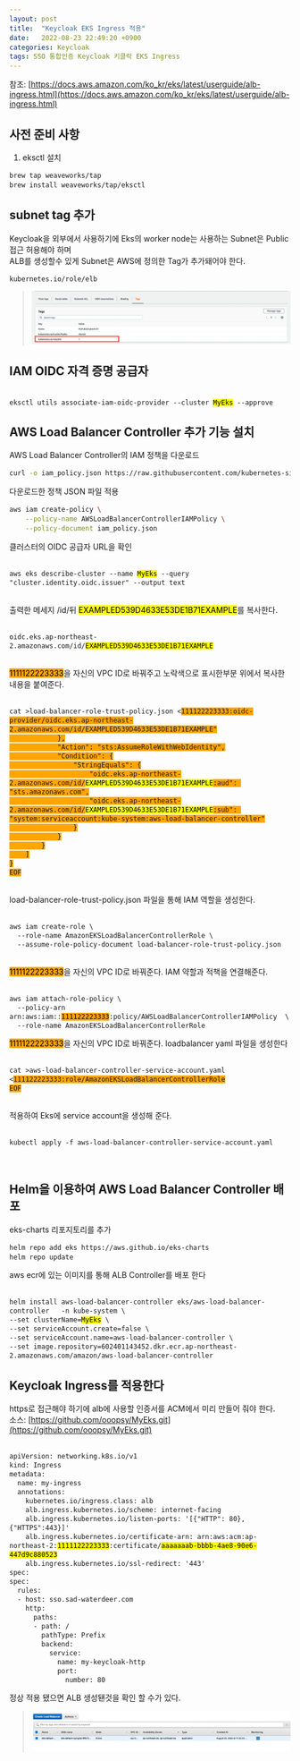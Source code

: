 ```yaml
---
layout: post
title:  "Keycloak EKS Ingress 적용"
date:   2022-08-23 22:49:20 +0900
categories: Keycloak
tags: SSO 통합인증 Keycloak 키클락 EKS Ingress
---
```


참조: [https://docs.aws.amazon.com/ko_kr/eks/latest/userguide/alb-ingress.html](https://docs.aws.amazon.com/ko_kr/eks/latest/userguide/alb-ingress.html)  

## 사전 준비 사항 
1. eksctl 설치 
```sh
brew tap weaveworks/tap
brew install weaveworks/tap/eksctl
```

## subnet tag 추가  
Keycloak을 외부에서 사용하기에 Eks의 worker node는 사용하는  Subnet은 Public접근 허용해야 하며   
ALB를 생성할수 있게  Subnet은 AWS에 정의한 Tag가 추가돼어야 한다. 
```
kubernetes.io/role/elb
```  
> ![tag subnet!](/assets/images/ingress/subget_tag.png "tag subnet")  

## IAM OIDC 자격 증명 공급자  

<pre><code>
eksctl utils associate-iam-oidc-provider --cluster <mark>MyEks</mark> --approve
</code></pre>

## AWS Load Balancer Controller 추가 기능 설치

AWS Load Balancer Controller의 IAM 정책을 다운로드  
```sh
curl -o iam_policy.json https://raw.githubusercontent.com/kubernetes-sigs/aws-load-balancer-controller/v2.4.3/docs/install/iam_policy.json
```
다운로드한 정책 JSON 파일 적용 
```sh
aws iam create-policy \
    --policy-name AWSLoadBalancerControllerIAMPolicy \
    --policy-document iam_policy.json
```  
클러스터의 OIDC 공급자 URL을 확인
<pre><code>
aws eks describe-cluster --name <mark>MyEks</mark> --query "cluster.identity.oidc.issuer" --output text
</code></pre>
<br>
출력한 메세지 /id/뒤  <mark>EXAMPLED539D4633E53DE1B71EXAMPLE</mark>를 복사한다.
<pre><code>
oidc.eks.ap-northeast-2.amazonaws.com/id/<mark>EXAMPLED539D4633E53DE1B71EXAMPLE</mark>
</code></pre>
<br>
<mark style='background-color: orange' >1111122223333</mark>을 자신의  VPC ID로 바꿔주고 노락색으로 표시한부분 위에서 복사한 내용을 붙여준다.  
<pre><code>
cat >load-balancer-role-trust-policy.json <<EOF
{
    "Version": "2012-10-17",
    "Statement": [
        {
            "Effect": "Allow",
            "Principal": {
                "Federated": "arn:aws:iam::<mark style='background-color: orange'>111122223333</mark>:oidc-provider/oidc.eks.ap-northeast-2.amazonaws.com/id/EXAMPLED539D4633E53DE1B71EXAMPLE"
            },
            "Action": "sts:AssumeRoleWithWebIdentity",
            "Condition": {
                "StringEquals": {
                    "oidc.eks.ap-northeast-2.amazonaws.com/id/<mark>EXAMPLED539D4633E53DE1B71EXAMPLE</mark>:aud": "sts.amazonaws.com",
                    "oidc.eks.ap-northeast-2.amazonaws.com/id/<mark>EXAMPLED539D4633E53DE1B71EXAMPLE</mark>:sub": "system:serviceaccount:kube-system:aws-load-balancer-controller"
                }
            }
        }
    ]
}
EOF
</code></pre>
<br>
load-balancer-role-trust-policy.json 파일을 통해 IAM 역할을 생성한다.
<pre><code>
aws iam create-role \
  --role-name AmazonEKSLoadBalancerControllerRole \
  --assume-role-policy-document load-balancer-role-trust-policy.json
</code></pre>
<br>
<mark style='background-color: orange' >1111122223333</mark>을 자신의  VPC ID로 바꿔준다. IAM 약할과 적책을 연결해준다.
<pre><code>
aws iam attach-role-policy \
  --policy-arn arn:aws:iam::<mark style='background-color: orange'>111122223333</mark>:policy/AWSLoadBalancerControllerIAMPolicy  \
  --role-name AmazonEKSLoadBalancerControllerRole
</code></pre>

<mark style='background-color: orange'>1111122223333</mark>을 자신의  VPC ID로 바꿔준다. loadbalancer yaml 파일을 생성한다  
<pre><code>
cat >aws-load-balancer-controller-service-account.yaml <<EOF
apiVersion: v1
kind: ServiceAccount
metadata:
  labels:
    app.kubernetes.io/component: controller
    app.kubernetes.io/name: aws-load-balancer-controller
  name: aws-load-balancer-controller
  namespace: kube-system
  annotations:
    eks.amazonaws.com/role-arn: arn:aws:iam::<mark style='background-color: orange'>111122223333</mark>:role/AmazonEKSLoadBalancerControllerRole
EOF
</code></pre>
<br>
적용하여 Eks에 service account을 생성해 준다.
<pre><code>
kubectl apply -f aws-load-balancer-controller-service-account.yaml
</code></pre>
<br>

## Helm을 이용하여 AWS Load Balancer Controller 배포
eks-charts 리포지토리를 추가
```sh
helm repo add eks https://aws.github.io/eks-charts
helm repo update
```

aws ecr에 있는 이미지를 통해 ALB Controller를 배포 한다 
<pre><code>
helm install aws-load-balancer-controller eks/aws-load-balancer-controller   -n kube-system \
--set clusterName=<mark>MyEks</mark> \
--set serviceAccount.create=false \
--set serviceAccount.name=aws-load-balancer-controller \
--set image.repository=602401143452.dkr.ecr.ap-northeast-2.amazonaws.com/amazon/aws-load-balancer-controller
</code></pre>

## Keycloak Ingress를 적용한다 
https로 접근해야 하기에 alb에 사용할 인증서를  ACM에서 미리 만들어 줘야 한다.  
소스: [https://github.com/ooopsy/MyEks.git](https://github.com/ooopsy/MyEks.git)
<pre><code>
apiVersion: networking.k8s.io/v1
kind: Ingress
metadata:
  name: my-ingress
  annotations:
    kubernetes.io/ingress.class: alb
    alb.ingress.kubernetes.io/scheme: internet-facing
    alb.ingress.kubernetes.io/listen-ports: '[{"HTTP": 80}, {"HTTPS":443}]'
    alb.ingress.kubernetes.io/certificate-arn: arn:aws:acm:ap-northeast-2:<mark>1111122223333</mark>:certificate/<mark>aaaaaaab-bbbb-4ae8-90e6-447d9c880523</mark>
    alb.ingress.kubernetes.io/ssl-redirect: '443'
spec:
spec:
  rules:
  - host: sso.sad-waterdeer.com
    http:
      paths:
      - path: /
        pathType: Prefix
        backend:
          service:
            name: my-keycloak-http
            port:
              number: 80
</code></pre>
정상 적용 됐으면  ALB 생성됀것을 확인 할 수가 있다.  

> ![tag subnet!](/assets/images/ingress/confirm_alb.png "tag subnet")  























